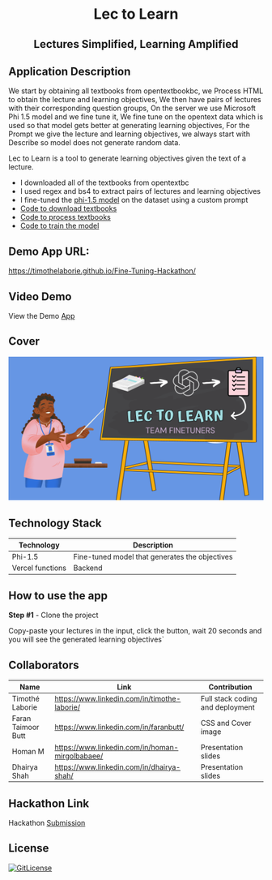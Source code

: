 <!-- PROJECT TITLE -->
  <h1 align="center">Lec to Learn</h1>
 <h2 2 align="center">
    Lectures Simplified, Learning Amplified
    <br />
    </h2>

## Application Description

We start by obtaining all textbooks from opentextbookbc, we Process HTML to obtain the lecture and learning objectives, We then have pairs of lectures with their corresponding question groups, On the server we use Microsoft Phi 1.5 model and we fine tune it, We fine tune on the opentext data which is used so that model gets better at generating learning objectives, For the Prompt we give the lecture and learning objectives, we always start with Describe so model does not generate random data.

Lec to Learn is a tool to generate learning objectives given the text of a lecture.
- I downloaded all of the textbooks from opentextbc
- I used regex and bs4 to extract pairs of lectures and learning objectives
- I fine-tuned the [phi-1.5 model](https://huggingface.co/microsoft/phi-1_5) on the dataset using a custom prompt
- [Code to download textbooks](https://github.com/timothelaborie/Fine-Tuning-Hackathon/blob/main/download.ipynb)
- [Code to process textbooks](https://github.com/timothelaborie/Fine-Tuning-Hackathon/blob/main/process_learning_objectives.ipynb)
- [Code to train the model](https://github.com/timothelaborie/Fine-Tuning-Hackathon/blob/main/main.ipynb)

## Demo App URL:
https://timothelaborie.github.io/Fine-Tuning-Hackathon/

## Video Demo

View the Demo [App](https://storage.googleapis.com/lablab-video-submissions/clm99g3av0000356wwlv2honr/raw/submission-video-x-clm99g3av0000356wwlv2honr-clmjei66v001i356rz9djvyu6_aa1k41n6k.mp4)

## Cover
![y1](https://github.com/faranbutt/Fine-Tuning-Hackathon/blob/main/cover.png)

## Technology Stack

| Technology       | Description                                   |
| ---------------- | --------------------------------------------- |
| Phi-1.5     |   Fine-tuned model that generates the objectives                           |
| Vercel functions       |   Backend                              |

## How to use the app

**Step #1** - Clone the project

Copy-paste your lectures in the input, click the button, wait 20 seconds and you will see the generated learning objectives`

## Collaborators

| Name            | Link                                   | Contribution                                   |
| --------------- | -------------------------------------- |----- |
| Timothé Laborie  | https://www.linkedin.com/in/timothe-laborie/ | Full stack coding and deployment |
| Faran Taimoor Butt | https://www.linkedin.com/in/faranbutt/ | CSS and Cover image |
| Homan M | https://www.linkedin.com/in/homan-mirgolbabaee/ | Presentation slides |
| Dhairya Shah | https://www.linkedin.com/in/dhairya-shah/ | Presentation slides |


## Hackathon Link

Hackathon [Submission](https://lablab.ai/event/fine-tuning-24-hours-challenge/finetuners/lec2learn-finetuning-ai-models)

## License

[![GitLicense](https://img.shields.io/badge/License-MIT-lime.svg)](https://github.com/sandramsc/CultiVate/blob/master/LICENSE.md)



